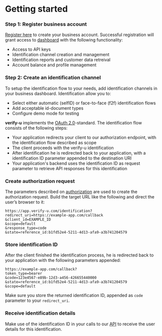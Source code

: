 # Getting started

### Step 1: Register business account <a name="register-account"></a>

[Register here](https://app.verify-u.com/auth/register) to create 
your business account. Successful registration will grant access
to [dashboard](https://app.verify-u.com/auth/register) with the following functionality:
 
 - Access to API keys
 - Identification channel creation and management
 - Identification reports and customer data retreival
 - Account balance and profile management

### Step 2: Create an identification channel <a name="api-keys"></a>

To setup the identification flow to your needs, add identification channels in your business dashboard. Identification allow you to:
 - Select either automatic (selfID) or face-to-face (f2f) identification flows
 - Add acceptable id-document types
 - Configure demo mode for testing

**verify-u** implements the [OAuth 2.0](https://oauth.net/2/)-standard. The identification flow consists of the following steps:

- Your application redirects your client to our authorization endpoint, with the identification flow described as scope
- The client proceeds with the verify-u identification
- After identification he is redirected back to your application, with a identification ID parameter appended to the destination URI
- Your application's backend uses the identification ID as request parameter to retrieve API responses for this identification

### Create authorization request <a name="create-authorization-request"></a>

The parameters described on [authorization](authorization) are used to create the authorization request.
Build the target URL like the following and direct the user’s browser to it:

```
https://app.verify-u.com/identification?
redirect_uri=https://example-app.com/callback
&client_id=EXAMPLE_ID
&scope=default
&response_type=code
&state=reference_id:b1fd52e4-5211-4d13-afa9-a3b741204579
```

### Store identification ID <a name="store-identification-id"></a>

After the client finished the identification process, he is redirected back to your application with the following parameters appended:

```
https://example-app.com/callback?
token_type=bearer
&code=123e4567-e89b-12d3-a456-426655440000
&state=reference_id:b1fd52e4-5211-4d13-afa9-a3b741204579
&scope=default
```

Make sure you store the returned identification ID, appended as `code` parameter to your `redirect_uri`.

### Receive identification details <a name="receive-identification-details"></a>

Make use of the identification ID in your calls to our [API](api-introduction) to receive the user details for this identification.
